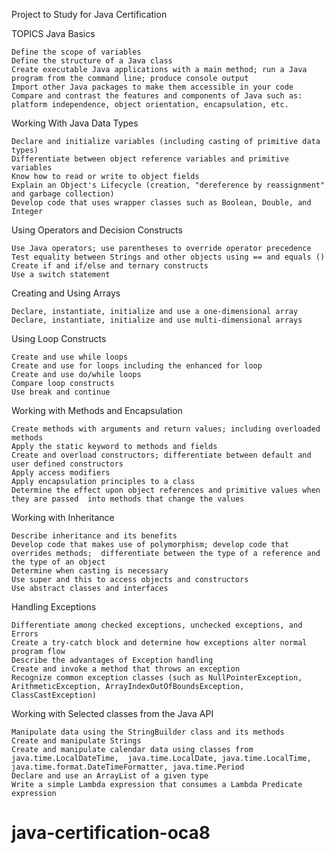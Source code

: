Project to Study for Java Certification

TOPICS
Java Basics 

    Define the scope of variables 
    Define the structure of a Java class
    Create executable Java applications with a main method; run a Java program from the command line; produce console output
    Import other Java packages to make them accessible in your code
    Compare and contrast the features and components of Java such as: platform independence, object orientation, encapsulation, etc.

Working With Java Data Types 

    Declare and initialize variables (including casting of primitive data types)
    Differentiate between object reference variables and primitive variables
    Know how to read or write to object fields
    Explain an Object's Lifecycle (creation, "dereference by reassignment" and garbage collection)
    Develop code that uses wrapper classes such as Boolean, Double, and Integer  

Using Operators and Decision Constructs 

    Use Java operators; use parentheses to override operator precedence
    Test equality between Strings and other objects using == and equals ()
    Create if and if/else and ternary constructs 
    Use a switch statement 

Creating and Using Arrays 

    Declare, instantiate, initialize and use a one-dimensional array
    Declare, instantiate, initialize and use multi-dimensional arrays

Using Loop Constructs 

    Create and use while loops
    Create and use for loops including the enhanced for loop
    Create and use do/while loops
    Compare loop constructs
    Use break and continue  

Working with Methods and Encapsulation 

    Create methods with arguments and return values; including overloaded methods
    Apply the static keyword to methods and fields  
    Create and overload constructors; differentiate between default and user defined constructors
    Apply access modifiers
    Apply encapsulation principles to a class
    Determine the effect upon object references and primitive values when they are passed  into methods that change the values

Working with Inheritance 

    Describe inheritance and its benefits
    Develop code that makes use of polymorphism; develop code that overrides methods;  differentiate between the type of a reference and the type of an object
    Determine when casting is necessary
    Use super and this to access objects and constructors
    Use abstract classes and interfaces

Handling Exceptions 

    Differentiate among checked exceptions, unchecked exceptions, and Errors
    Create a try-catch block and determine how exceptions alter normal program flow
    Describe the advantages of Exception handling 
    Create and invoke a method that throws an exception
    Recognize common exception classes (such as NullPointerException, ArithmeticException, ArrayIndexOutOfBoundsException, ClassCastException)

Working with Selected classes from the Java API 

    Manipulate data using the StringBuilder class and its methods
    Create and manipulate Strings
    Create and manipulate calendar data using classes from java.time.LocalDateTime,  java.time.LocalDate, java.time.LocalTime, java.time.format.DateTimeFormatter, java.time.Period
    Declare and use an ArrayList of a given type 
    Write a simple Lambda expression that consumes a Lambda Predicate expression
# java-certification-oca8
